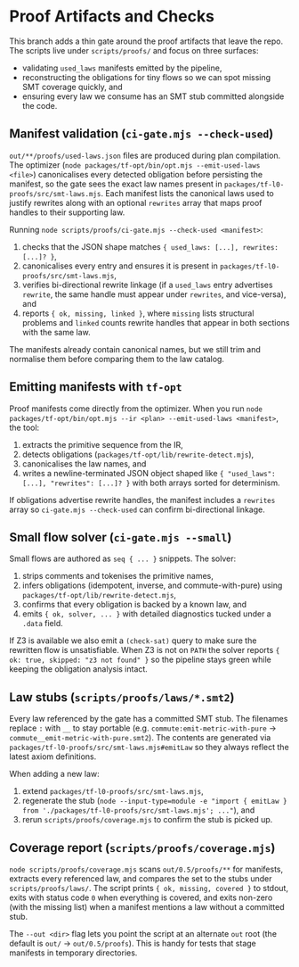 # Proof Artifacts and Checks

This branch adds a thin gate around the proof artifacts that leave the repo. The scripts live under `scripts/proofs/` and focus on three surfaces:

- validating `used_laws` manifests emitted by the pipeline,
- reconstructing the obligations for tiny flows so we can spot missing SMT coverage quickly, and
- ensuring every law we consume has an SMT stub committed alongside the code.

## Manifest validation (`ci-gate.mjs --check-used`)

`out/**/proofs/used-laws.json` files are produced during plan compilation. The optimizer (`node packages/tf-opt/bin/opt.mjs --emit-used-laws <file>`) canonicalises every detected obligation before persisting the manifest, so the gate sees the exact law names present in `packages/tf-l0-proofs/src/smt-laws.mjs`. Each manifest lists the canonical laws used to justify rewrites along with an optional `rewrites` array that maps proof handles to their supporting law.

Running `node scripts/proofs/ci-gate.mjs --check-used <manifest>`:

1. checks that the JSON shape matches `{ used_laws: [...], rewrites: [...]? }`,
2. canonicalises every entry and ensures it is present in `packages/tf-l0-proofs/src/smt-laws.mjs`,
3. verifies bi-directional rewrite linkage (if a `used_laws` entry advertises `rewrite`, the same handle must appear under `rewrites`, and vice-versa), and
4. reports `{ ok, missing, linked }`, where `missing` lists structural problems and `linked` counts rewrite handles that appear in both sections with the same law.

The manifests already contain canonical names, but we still trim and normalise them before comparing them to the law catalog.

## Emitting manifests with `tf-opt`

Proof manifests come directly from the optimizer. When you run `node packages/tf-opt/bin/opt.mjs --ir <plan> --emit-used-laws <manifest>`, the tool:

1. extracts the primitive sequence from the IR,
2. detects obligations (`packages/tf-opt/lib/rewrite-detect.mjs`),
3. canonicalises the law names, and
4. writes a newline-terminated JSON object shaped like `{ "used_laws": [...], "rewrites": [...]? }` with both arrays sorted for determinism.

If obligations advertise rewrite handles, the manifest includes a `rewrites` array so `ci-gate.mjs --check-used` can confirm bi-directional linkage.

## Small flow solver (`ci-gate.mjs --small`)

Small flows are authored as `seq { ... }` snippets. The solver:

1. strips comments and tokenises the primitive names,
2. infers obligations (idempotent, inverse, and commute-with-pure) using `packages/tf-opt/lib/rewrite-detect.mjs`,
3. confirms that every obligation is backed by a known law, and
4. emits `{ ok, solver, ... }` with detailed diagnostics tucked under a `.data` field.

If Z3 is available we also emit a `(check-sat)` query to make sure the rewritten flow is unsatisfiable. When Z3 is not on `PATH` the solver reports `{ ok: true, skipped: "z3 not found" }` so the pipeline stays green while keeping the obligation analysis intact.

## Law stubs (`scripts/proofs/laws/*.smt2`)

Every law referenced by the gate has a committed SMT stub. The filenames replace `:` with `__` to stay portable (e.g. `commute:emit-metric-with-pure` → `commute__emit-metric-with-pure.smt2`). The contents are generated via `packages/tf-l0-proofs/src/smt-laws.mjs#emitLaw` so they always reflect the latest axiom definitions.

When adding a new law:

1. extend `packages/tf-l0-proofs/src/smt-laws.mjs`,
2. regenerate the stub (`node --input-type=module -e "import { emitLaw } from './packages/tf-l0-proofs/src/smt-laws.mjs'; ..."`), and
3. rerun `scripts/proofs/coverage.mjs` to confirm the stub is picked up.

## Coverage report (`scripts/proofs/coverage.mjs`)

`node scripts/proofs/coverage.mjs` scans `out/0.5/proofs/**` for manifests, extracts every referenced law, and compares the set to the stubs under `scripts/proofs/laws/`. The script prints `{ ok, missing, covered }` to stdout, exits with status code `0` when everything is covered, and exits non-zero (with the missing list) when a manifest mentions a law without a committed stub.

The `--out <dir>` flag lets you point the script at an alternate `out` root (the default is `out/` → `out/0.5/proofs`). This is handy for tests that stage manifests in temporary directories.
